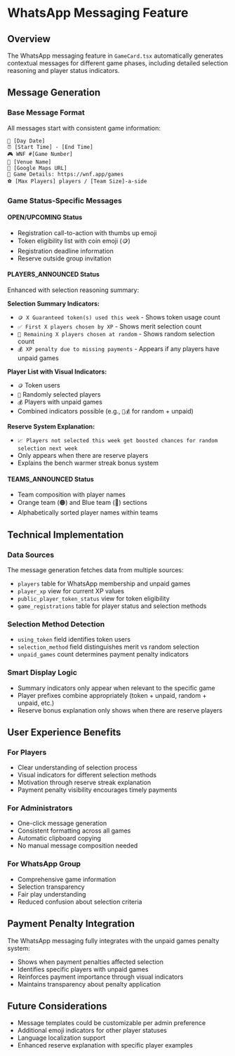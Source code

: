 # WhatsApp Messaging Feature

## Overview
The WhatsApp messaging feature in `GameCard.tsx` automatically generates contextual messages for different game phases, including detailed selection reasoning and player status indicators.

## Message Generation

### Base Message Format
All messages start with consistent game information:
```
📅 [Day Date]
⏰ [Start Time] - [End Time]
🎮 WNF #[Game Number]
📍 [Venue Name]
📍 [Google Maps URL]
🔗 Game Details: https://wnf.app/games
⚽ [Max Players] players / [Team Size]-a-side
```

### Game Status-Specific Messages

#### OPEN/UPCOMING Status
- Registration call-to-action with thumbs up emoji
- Token eligibility list with coin emoji (🪙)
- Registration deadline information
- Reserve outside group invitation

#### PLAYERS_ANNOUNCED Status
Enhanced with selection reasoning summary:

**Selection Summary Indicators:**
- `🪙 X Guaranteed token(s) used this week` - Shows token usage count
- `✅ First X players chosen by XP` - Shows merit selection count  
- `🎲 Remaining X players chosen at random` - Shows random selection count
- `💰 XP penalty due to missing payments` - Appears if any players have unpaid games

**Player List with Visual Indicators:**
- `🪙` Token users
- `🎲` Randomly selected players
- `💰` Players with unpaid games
- Combined indicators possible (e.g., `🎲💰` for random + unpaid)

**Reserve System Explanation:**
- `📈 Players not selected this week get boosted chances for random selection next week`
- Only appears when there are reserve players
- Explains the bench warmer streak bonus system

#### TEAMS_ANNOUNCED Status
- Team composition with player names
- Orange team (🟠) and Blue team (🔵) sections
- Alphabetically sorted player names within teams

## Technical Implementation

### Data Sources
The message generation fetches data from multiple sources:
- `players` table for WhatsApp membership and unpaid games
- `player_xp` view for current XP values
- `public_player_token_status` view for token eligibility
- `game_registrations` table for player status and selection methods

### Selection Method Detection
- `using_token` field identifies token users
- `selection_method` field distinguishes merit vs random selection
- `unpaid_games` count determines payment penalty indicators

### Smart Display Logic
- Summary indicators only appear when relevant to the specific game
- Player prefixes combine appropriately (token + unpaid, random + unpaid, etc.)
- Reserve bonus explanation only shows when there are reserve players

## User Experience Benefits

### For Players
- Clear understanding of selection process
- Visual indicators for different selection methods
- Motivation through reserve streak explanation
- Payment penalty visibility encourages timely payments

### For Administrators
- One-click message generation
- Consistent formatting across all games
- Automatic clipboard copying
- No manual message composition needed

### For WhatsApp Group
- Comprehensive game information
- Selection transparency
- Fair play understanding
- Reduced confusion about selection criteria

## Payment Penalty Integration
The WhatsApp messaging fully integrates with the unpaid games penalty system:
- Shows when payment penalties affected selection
- Identifies specific players with unpaid games
- Reinforces payment importance through visual indicators
- Maintains transparency about penalty application

## Future Considerations
- Message templates could be customizable per admin preference
- Additional emoji indicators for other player statuses
- Language localization support
- Enhanced reserve explanation with specific player examples